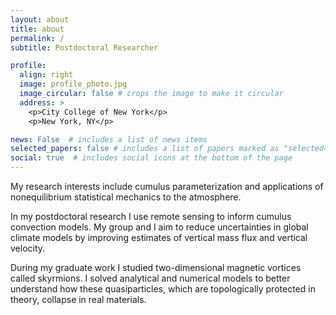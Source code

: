 ```yaml
---
layout: about
title: about
permalink: /
subtitle: Postdoctoral Researcher

profile:
  align: right
  image: profile_photo.jpg
  image_circular: false # crops the image to make it circular
  address: >
    <p>City College of New York</p>
    <p>New York, NY</p>

news: False  # includes a list of news items
selected_papers: false # includes a list of papers marked as "selected={true}"
social: true  # includes social icons at the bottom of the page
---
```



My research interests include cumulus parameterization and applications of nonequilibrium statistical mechanics to the atmosphere.

In my postdoctoral research I use remote sensing to inform cumulus convection models. My group and I aim to reduce uncertainties in global climate models by improving estimates of vertical mass flux and vertical velocity.

During my graduate work I studied two-dimensional magnetic vortices called skyrmions. I solved analytical and numerical models to better understand how these quasiparticles, which are topologically protected in theory, collapse in real materials.
